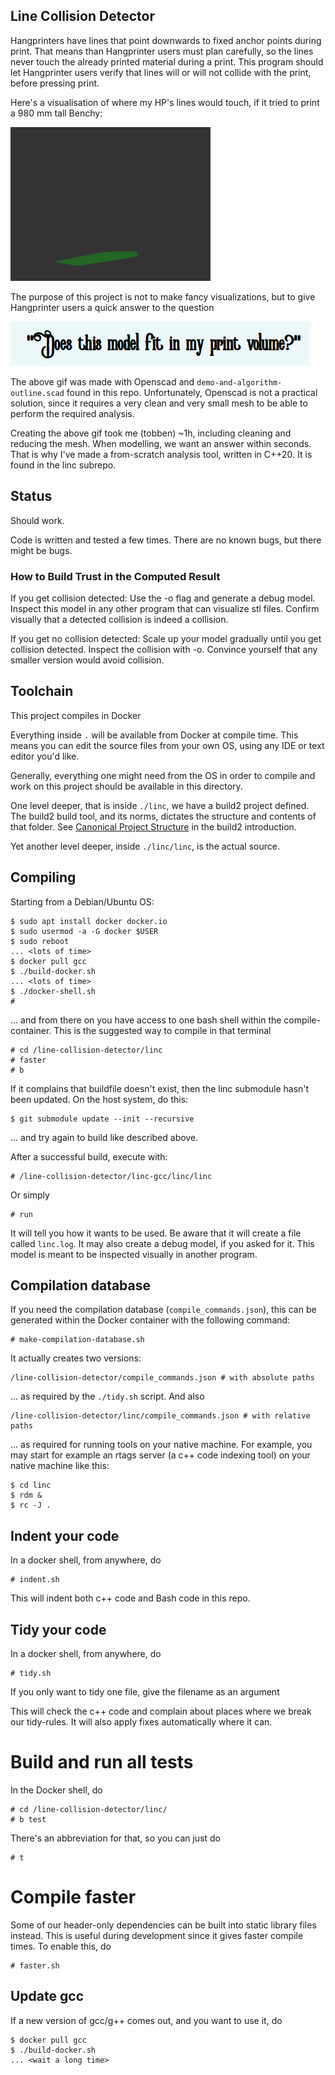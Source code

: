 ## Line Collision Detector

Hangprinters have lines that point downwards to fixed anchor points during print.
That means than Hangprinter users must plan carefully, so the lines never touch the already printed material during a print.
This program should let Hangprinter users verify that lines will or will not collide with the
print, before pressing print.

Here's a visualisation of where my HP's lines would touch, if it tried to print a 980 mm tall Benchy:

![](media/demo_small.gif)

The purpose of this project is not to make fancy visualizations, but to give Hangprinter users
a quick answer to the question

![](media/does_it_fit.png)

The above gif was made with Openscad and `demo-and-algorithm-outline.scad` found in this repo.
Unfortunately, Openscad is not a practical solution, since it requires a very clean and very small mesh
to be able to perform the required analysis.

Creating the above gif took me (tobben) ~1h, including cleaning and reducing the mesh.
When modelling, we want an answer within seconds.
That is why I've made a from-scratch analysis tool, written in C++20.
It is found in the linc subrepo.

## Status
Should work.

Code is written and tested a few times.
There are no known bugs, but there might be bugs.

### How to Build Trust in the Computed Result

If you get collision detected:
Use the -o flag and generate a debug model.
Inspect this model in any other program that can visualize stl files.
Confirm visually that a detected collision is indeed a collision.

If you get no collision detected:
Scale up your model gradually until you get collision detected.
Inspect the collision with -o.
Convince yourself that any smaller version would avoid collision.

## Toolchain

This project compiles in Docker

Everything inside `.` will be available from Docker at compile time.
This means you can edit the source files from your own OS, using any IDE or text editor you'd like.

Generally, everything one might need from the OS in order to compile and work on this project
should be available in this directory.

One level deeper, that is inside `./linc`, we have a build2 project defined.
The build2 build tool, and its norms, dictates the structure and contents of that folder.
See [Canonical Project Structure](https://build2.org/build2-toolchain/doc/build2-toolchain-intro.xhtml#structure-canonical)
in the build2 introduction.

Yet another level deeper, inside `./linc/linc`, is the actual source.

## Compiling
Starting from a Debian/Ubuntu OS:
```
$ sudo apt install docker docker.io
$ sudo usermod -a -G docker $USER
$ sudo reboot
... <lots of time>
$ docker pull gcc
$ ./build-docker.sh
... <lots of time>
$ ./docker-shell.sh
#
```
... and from there on you have access to one bash shell within the compile-container.
This is the suggested way to compile in that terminal
```
# cd /line-collision-detector/linc
# faster
# b
```
If it complains that buildfile doesn't exist, then the linc submodule hasn't been updated.
On the host system, do this:
```
$ git submodule update --init --recursive
```
... and try again to build like described above.


After a successful build, execute with:
```
# /line-collision-detector/linc-gcc/linc/linc
```
Or simply
```
# run
```

It will tell you how it wants to be used.
Be aware that it will create a file called `linc.log`.
It may also create a debug model, if you asked for it.
This model is meant to be inspected visually in another program.

## Compilation database
If you need the compilation database (`compile_commands.json`), this can
be generated within the Docker container with the following command:
```
# make-compilation-database.sh
```
It actually creates two versions:
```
/line-collision-detector/compile_commands.json # with absolute paths
```
... as required by the `./tidy.sh` script. And also
```
/line-collision-detector/linc/compile_commands.json # with relative paths
```
... as required for running tools on your native machine.
For example, you may start for example an rtags server (a c++ code indexing tool) on your native machine like this:
```
$ cd linc
$ rdm &
$ rc -J .
```
## Indent your code
In a docker shell, from anywhere, do
```
# indent.sh
```
This will indent both c++ code and Bash code in this repo.

## Tidy your code
In a docker shell, from anywhere, do
```
# tidy.sh
```
If you only want to tidy one file, give the filename as an argument

This will check the c++ code and complain about places where we break our tidy-rules.
It will also apply fixes automatically where it can.

# Build and run all tests
In the Docker shell, do
```
# cd /line-collision-detector/linc/
# b test
```
There's an abbreviation for that, so you can just do
```
# t
```

# Compile faster
Some of our header-only dependencies can be built into static library files instead.
This is useful during development since it gives faster compile times.
To enable this, do
```
# faster.sh
```


## Update gcc
If a new version of gcc/g++ comes out, and you want to use it, do
```
$ docker pull gcc
$ ./build-docker.sh
... <wait a long time>
